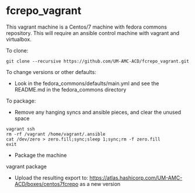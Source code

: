 fcrepo_vagrant
==============

This vagrant machine is a Centos/7 machine with fedora commons repository. This will require an ansible control machine with vagrant and virtualbox.

To clone:

```
git clone --recursive https://github.com/UM-AMC-ACD/fcrepo_vagrant.git
```
To change versions or other defaults:
* Look in the fedora_commons/defaults/main.yml and see the README.md in the fedora_commons directory

To package:
* Remove any hanging syncs and ansible pieces, and clear the unused space

```
vagrant ssh
rm -rf /vagrant /home/vagrant/.ansible
cat /dev/zero > zero.fill;sync;sleep 1;sync;rm -f zero.fill
exit
```
* Package the machine

vagrant package

* Upload the resulting export to:
https://atlas.hashicorp.com/UM-AMC-ACD/boxes/centos7fcrepo as a new version
